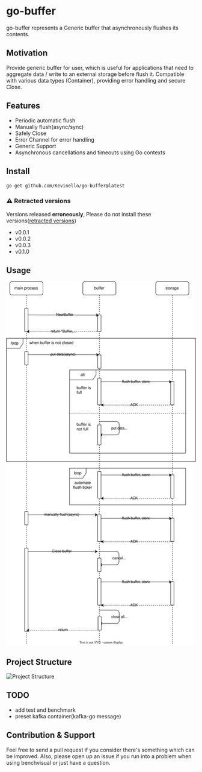 # go-buffer

go-buffer represents a Generic buffer that asynchronously flushes its contents.

## Motivation

Provide generic buffer for user, which is useful for applications that need to aggregate data / write to an external storage before flush it.
Compatible with various data types (Container), providing error handling and secure Close.

## Features

- Periodic automatic flush
- Manually flush(async/sync)
- Safely Close
- Error Channel for error handling
- Generic Support
- Asynchronous cancellations and timeouts using Go contexts

## Install

```shell
go get github.com/Kevinello/go-buffer@latest
```

### ⚠️ Retracted versions

Versions released **erroneously**, Please do not install these versions([retracted versions](https://go.dev/ref/mod#go-mod-file-retract))

- v0.0.1
- v0.0.2
- v0.0.3
- v0.1.0

## Usage

![Life Cycle](./images/buffer.drawio.svg)

## Project Structure

![Project Structure](https://raw.githubusercontent.com/Kevinello/go-buffer/diagram/images/project-structure.svg)

## TODO

- add test and benchmark
- preset kafka container(kafka-go message)

## Contribution & Support

Feel free to send a pull request if you consider there's something which can be improved. Also, please open up an issue if you run into a problem when using benchvisual or just have a question.
